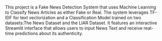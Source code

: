 This project is a Fake News Detection System that uses Machine Learning to Classify News Articles as either Fake or Real. The system leverages TF-IDF for text vectorization and a Classification Model trained on two datasets:The News Dataset and the LIAR Dataset. It features an interactive Streamlit interface that allows users to input News Text and receive real-time predictions about its authenticity.